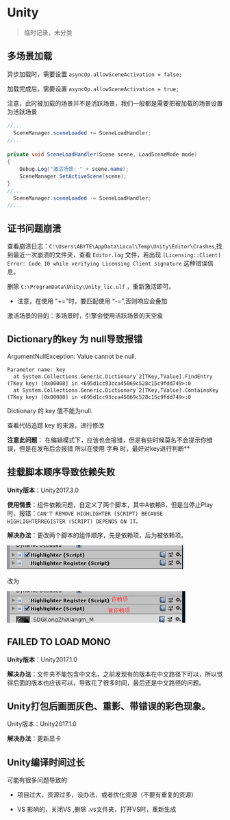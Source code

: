 # Unity

> 临时记录，未分类

## 多场景加载

异步加载时，需要设置 `asyncOp.allowSceneActivation = false;`

加载完成后，需要设置 `asyncOp.allowSceneActivation = true;`

注意，此时被加载的场景并不是活跃场景，我们一般都是需要把被加载的场景设置为活跃场景

```csharp
//...
  SceneManager.sceneLoaded += SceneLoadHandler;
//...

private void SceneLoadHandler(Scene scene, LoadSceneMode mode)
{
    Debug.Log("激活场景: " + scene.name);
    SceneManager.SetActiveScene(scene);
}
//...
  SceneManager.sceneLoaded -= SceneLoadHandler;
//...
```

## 证书问题崩溃

查看崩溃日志：`C:\Users\ABYTE\AppData\Local\Temp\Unity\Editor\Crashes`,找到最近一次崩溃的文件夹，查看 `Editor.log` 文件，若出现 `[Licensing::Client] Error: Code 10 while verifying Licensing Client signature` 这种错误信息。

删除 `C:\ProgramData\Unity\Unity_lic.ulf` ，重新激活即可。



- 注意，在使用 "+="时，要匹配使用 “-=”,否则响应会叠加


激活场景的目的：多场景时，引擎会使用活跃场景的天空盒


## Dictionary的key 为 null导致报错

ArgumentNullException: Value cannot be null.

```
Parameter name: key
  at System.Collections.Generic.Dictionary`2[TKey,TValue].FindEntry (TKey key) [0x00008] in <695d1cc93cca45069c528c15c9fdd749>:0 
  at System.Collections.Generic.Dictionary`2[TKey,TValue].ContainsKey (TKey key) [0x00000] in <695d1cc93cca45069c528c15c9fdd749>:0 
```

Dictionary 的 key 值不能为null.

查看代码追踪 key 的来源，进行修改

**注意此问题**：
在编辑模式下，应该也会报错，但是有些时候莫名不会提示你错误，但是在发布后会报错
所以在使用 字典 时，最好对key进行判断** 


 ## 挂载脚本顺序导致依赖失败
 
**Unity版本**：Unity2017.3.0

**使用情景**：组件依赖问题，自定义了两个脚本，其中A依赖B，但是当停止Play时，报错：`CAN'T REMOVE HIGHLIGHTER (SCRIPT) BECAUSE HIGHLIGHTERREGISTER (SCRIPT) DEPENDS ON IT。`

**解决办法**：更改两个脚本的组件顺序，先是依赖项，后为被依赖项。

![1721199810487](image/unity/1721199810487.png)

改为

![1721199816545](image/unity/1721199816545.png)

 ## FAILED TO LOAD MONO

**Unity版本**：Unity2017.1.0

 **解决办法**：文件夹不能包含中文名，之前发现有的版本在中文路径下可以，所以觉得后面的版本也应该可以，导致花了很多时间，最后还是中文路径的问题。


 ## Unity打包后画面灰色、重影、带错误的彩色现象。

Unity版本：Unity2017.1.0

 **解决办法**：更新显卡

 ## Unity编译时间过长

可能有很多问题导致的

- 项目过大，资源过多，没办法，或者优化资源（不要有重复的资源）

- VS 影响的，关闭VS ,删除 .vs文件夹，打开VS时，重新生成



